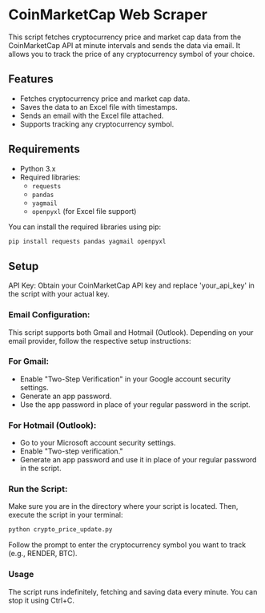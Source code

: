 # CoinMarketCap Web Scraper

This script fetches cryptocurrency price and market cap data from the CoinMarketCap API at minute intervals and sends the data via email. It allows you to track the price of any cryptocurrency symbol of your choice.

## Features
- Fetches cryptocurrency price and market cap data.
- Saves the data to an Excel file with timestamps.
- Sends an email with the Excel file attached.
- Supports tracking any cryptocurrency symbol.

## Requirements
- Python 3.x
- Required libraries:
  - `requests`
  - `pandas`
  - `yagmail`
  - `openpyxl` (for Excel file support)

You can install the required libraries using pip:

```bash
pip install requests pandas yagmail openpyxl
```

## Setup
API Key: Obtain your CoinMarketCap API key and replace 'your_api_key' in the script with your actual key.

### Email Configuration:

This script supports both Gmail and Hotmail (Outlook). Depending on your email provider, follow the respective setup instructions:

### For Gmail:
- Enable "Two-Step Verification" in your Google account security settings.
- Generate an app password.
- Use the app password in place of your regular password in the script.

### For Hotmail (Outlook):
- Go to your Microsoft account security settings.
- Enable "Two-step verification."
- Generate an app password and use it in place of your regular password in the script.

### Run the Script: 

Make sure you are in the directory where your script is located. Then, execute the script in your terminal:

```bash
python crypto_price_update.py
```

Follow the prompt to enter the cryptocurrency symbol you want to track (e.g., RENDER, BTC).

### Usage
The script runs indefinitely, fetching and saving data every minute. You can stop it using Ctrl+C.
